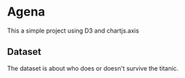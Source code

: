 # Agena
This a simple project using D3 and chartjs.axis

## Dataset
The dataset is about who does or doesn't survive the titanic.
